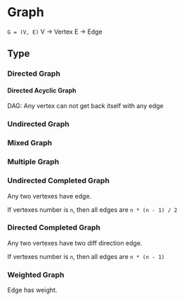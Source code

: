 # Graph

`G = (V, E)`
V -> Vertex
E -> Edge

## Type

### Directed Graph

#### Directed Acyclic Graph

DAG: Any vertex can not get back itself with any edge

### Undirected Graph

### Mixed Graph

### Multiple Graph

### Undirected Completed Graph

Any two vertexes have edge.

If vertexes number is `n`, then all edges are `n * (n - 1) / 2`

### Directed Completed Graph

Any two vertexes have two diff direction edge.

If vertexes number is `n`, then all edges are `n * (n - 1)`

### Weighted Graph

Edge has weight.